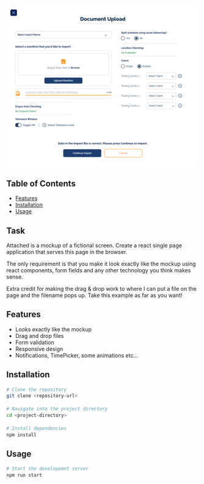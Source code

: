 ![alt text](public/readme.png)

## Table of Contents

-   [Features](#features)
-   [Installation](#installation)
-   [Usage](#usage)

## Task

Attached is a mockup of a fictional screen. Create a react single page application that serves this page in the browser.

The only requirement is that you make it look exactly like the mockup using react components, form fields and any other technology you think makes sense.

Extra credit for making the drag & drop work to where I can put a file on the page and the filename pops up. Take this example as far as you want!

## Features

-   Looks exactly like the mockup
-   Drag and drop files
-   Form validation
-   Responsive design
-   Notifications, TimePicker, some animations etc...

## Installation

```bash
# Clone the repository
git clone <repository-url>

# Navigate into the project directory
cd <project-directory>

# Install dependencies
npm install
```

## Usage

```bash
# Start the developemnt server
npm run start
```
